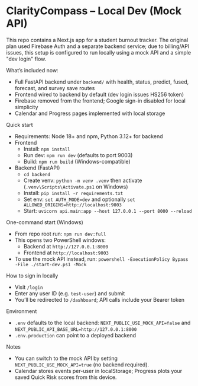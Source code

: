 # ClarityCompass – Local Dev (Mock API)

This repo contains a Next.js app for a student burnout tracker. The original plan used Firebase Auth and a separate backend service; due to billing/API issues, this setup is configured to run locally using a mock API and a simple "dev login" flow.

What’s included now:
- Full FastAPI backend under `backend/` with health, status, predict, fused, forecast, and survey save routes
- Frontend wired to backend by default (dev login issues HS256 token)
- Firebase removed from the frontend; Google sign-in disabled for local simplicity
- Calendar and Progress pages implemented with local storage

Quick start
- Requirements: Node 18+ and npm, Python 3.12+ for backend
- Frontend
  - Install: `npm install`
  - Run dev: `npm run dev` (defaults to port 9003)
  - Build: `npm run build` (Windows-compatible)
- Backend (FastAPI)
  - `cd backend`
  - Create venv: `python -m venv .venv` then activate (`.venv\Scripts\Activate.ps1` on Windows)
  - Install: `pip install -r requirements.txt`
  - Set env: `set AUTH_MODE=dev` and optionally `set ALLOWED_ORIGINS=http://localhost:9003`
  - Start: `uvicorn api.main:app --host 127.0.0.1 --port 8000 --reload`

One-command start (Windows)
- From repo root run: `npm run dev:full`
- This opens two PowerShell windows:
  - Backend at `http://127.0.0.1:8000`
  - Frontend at `http://localhost:9003`
- To use the mock API instead, run: `powershell -ExecutionPolicy Bypass -File ./start-dev.ps1 -Mock`

How to sign in locally
- Visit `/login`
- Enter any user ID (e.g. `test-user`) and submit
- You’ll be redirected to `/dashboard`; API calls include your Bearer token

Environment
- `.env` defaults to the local backend: `NEXT_PUBLIC_USE_MOCK_API=false` and `NEXT_PUBLIC_API_BASE_URL=http://127.0.0.1:8000`
- `.env.production` can point to a deployed backend

Notes
- You can switch to the mock API by setting `NEXT_PUBLIC_USE_MOCK_API=true` (no backend required).
- Calendar stores events per-user in localStorage; Progress plots your saved Quick Risk scores from this device.

